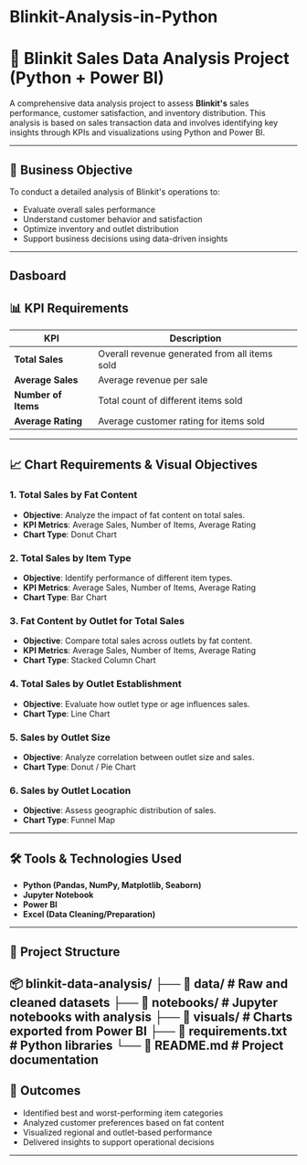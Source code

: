 # Blinkit-Analysis-in-Python
# 🛒 Blinkit Sales Data Analysis Project (Python + Power BI)

A comprehensive data analysis project to assess **Blinkit's** sales performance, customer satisfaction, and inventory distribution. This analysis is based on sales transaction data and involves identifying key insights through KPIs and visualizations using Python and Power BI.

---

## 📌 Business Objective

To conduct a detailed analysis of Blinkit's operations to:

- Evaluate overall sales performance
- Understand customer behavior and satisfaction
- Optimize inventory and outlet distribution
- Support business decisions using data-driven insights

---
## Dasboard


## 📊 KPI Requirements

| KPI | Description |
|-----|-------------|
| **Total Sales** | Overall revenue generated from all items sold |
| **Average Sales** | Average revenue per sale |
| **Number of Items** | Total count of different items sold |
| **Average Rating** | Average customer rating for items sold |

---

## 📈 Chart Requirements & Visual Objectives

### 1. Total Sales by Fat Content
- **Objective**: Analyze the impact of fat content on total sales.
- **KPI Metrics**: Average Sales, Number of Items, Average Rating
- **Chart Type**: Donut Chart

### 2. Total Sales by Item Type
- **Objective**: Identify performance of different item types.
- **KPI Metrics**: Average Sales, Number of Items, Average Rating
- **Chart Type**: Bar Chart

### 3. Fat Content by Outlet for Total Sales
- **Objective**: Compare total sales across outlets by fat content.
- **KPI Metrics**: Average Sales, Number of Items, Average Rating
- **Chart Type**: Stacked Column Chart

### 4. Total Sales by Outlet Establishment
- **Objective**: Evaluate how outlet type or age influences sales.
- **Chart Type**: Line Chart

### 5. Sales by Outlet Size
- **Objective**: Analyze correlation between outlet size and sales.
- **Chart Type**: Donut / Pie Chart

### 6. Sales by Outlet Location
- **Objective**: Assess geographic distribution of sales.
- **Chart Type**: Funnel Map

---

## 🛠️ Tools & Technologies Used

- **Python (Pandas, NumPy, Matplotlib, Seaborn)**
- **Jupyter Notebook**
- **Power BI**
- **Excel (Data Cleaning/Preparation)**

---

## 📁 Project Structure
📦 blinkit-data-analysis/
├── 📁 data/                # Raw and cleaned datasets
├── 📁 notebooks/           # Jupyter notebooks with analysis
├── 📁 visuals/             # Charts exported from Power BI
├── 📄 requirements.txt     # Python libraries
└── 📄 README.md            # Project documentation
---

## 🚀 Outcomes

- Identified best and worst-performing item categories
- Analyzed customer preferences based on fat content
- Visualized regional and outlet-based performance
- Delivered insights to support operational decisions

---
